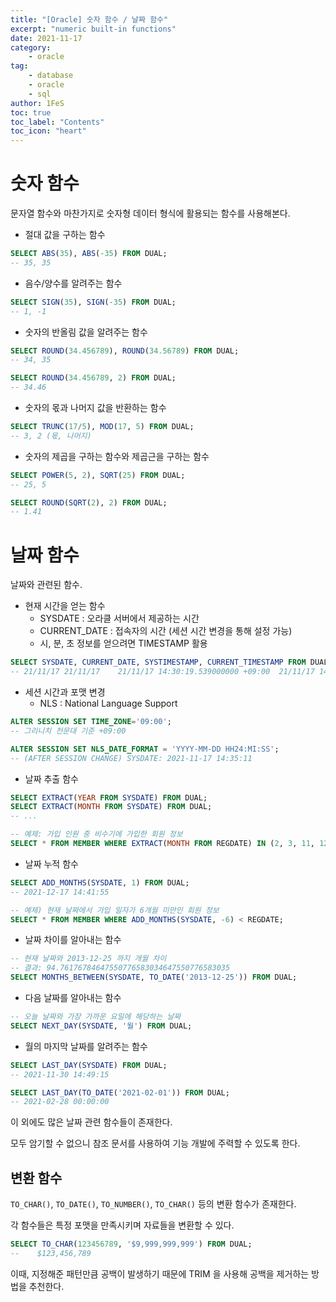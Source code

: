 ```yaml
---
title: "[Oracle] 숫자 함수 / 날짜 함수"
excerpt: "numeric built-in functions"
date: 2021-11-17
category:
    - oracle
tag:
    - database
    - oracle
    - sql
author: 1FeS
toc: true
toc_label: "Contents"
toc_icon: "heart"
---
```


# 숫자 함수

문자열 함수와 마찬가지로 숫자형 데이터 형식에 활용되는 함수를 사용해본다.

- 절대 값을 구하는 함수
```sql
SELECT ABS(35), ABS(-35) FROM DUAL;
-- 35, 35
```

- 음수/양수를 알려주는 함수
```sql
SELECT SIGN(35), SIGN(-35) FROM DUAL;
-- 1, -1
```

- 숫자의 반올림 값을 알려주는 함수
```sql
SELECT ROUND(34.456789), ROUND(34.56789) FROM DUAL;
-- 34, 35

SELECT ROUND(34.456789, 2) FROM DUAL;
-- 34.46
```

- 숫자의 몫과 나머지 값을 반환하는 함수
```sql
SELECT TRUNC(17/5), MOD(17, 5) FROM DUAL;
-- 3, 2 (몫, 나머지)
```

- 숫자의 제곱을 구하는 함수와 제곱근을 구하는 함수
```sql
SELECT POWER(5, 2), SQRT(25) FROM DUAL;
-- 25, 5

SELECT ROUND(SQRT(2), 2) FROM DUAL;
-- 1.41
```

# 날짜 함수

날짜와 관련된 함수.

- 현재 시간을 얻는 함수
  - SYSDATE : 오라클 서버에서 제공하는 시간
  - CURRENT_DATE : 접속자의 시간 (세션 시간 변경을 통해 설정 가능)
  - 시, 분, 초 정보를 얻으려면 TIMESTAMP 활용
```sql
SELECT SYSDATE, CURRENT_DATE, SYSTIMESTAMP, CURRENT_TIMESTAMP FROM DUAL;
-- 21/11/17	21/11/17	21/11/17 14:30:19.539000000 +09:00	21/11/17 14:30:19.539000000 ASIA/SEOUL
```

- 세션 시간과 포맷 변경
  - NLS : National Language Support
```sql
ALTER SESSION SET TIME_ZONE='09:00';
-- 그리니치 천문대 기준 +09:00

ALTER SESSION SET NLS_DATE_FORMAT = 'YYYY-MM-DD HH24:MI:SS';
-- (AFTER SESSION CHANGE) SYSDATE: 2021-11-17 14:35:11
```

- 날짜 추출 함수
```sql
SELECT EXTRACT(YEAR FROM SYSDATE) FROM DUAL;
SELECT EXTRACT(MONTH FROM SYSDATE) FROM DUAL;
-- ...

-- 예제: 가입 인원 중 비수기에 가입한 회원 정보
SELECT * FROM MEMBER WHERE EXTRACT(MONTH FROM REGDATE) IN (2, 3, 11, 12);
```

- 날짜 누적 함수
```sql
SELECT ADD_MONTHS(SYSDATE, 1) FROM DUAL;
-- 2021-12-17 14:41:55

-- 예제) 현재 날짜에서 가입 일자가 6개월 미만인 회원 정보
SELECT * FROM MEMBER WHERE ADD_MONTHS(SYSDATE, -6) < REGDATE;
```

- 날짜 차이를 알아내는 함수
```sql
-- 현재 날짜와 2013-12-25 까지 개월 차이
-- 결과: 94.76176784647550776583034647550776583035
SELECT MONTHS_BETWEEN(SYSDATE, TO_DATE('2013-12-25')) FROM DUAL;
```

- 다음 날짜를 알아내는 함수
```sql
-- 오늘 날짜와 가장 가까운 요일에 해당하는 날짜
SELECT NEXT_DAY(SYSDATE, '월') FROM DUAL;
```

- 월의 마지막 날짜를 알려주는 함수
```sql
SELECT LAST_DAY(SYSDATE) FROM DUAL;
-- 2021-11-30 14:49:15

SELECT LAST_DAY(TO_DATE('2021-02-01')) FROM DUAL;
-- 2021-02-28 00:00:00
```

이 외에도 많은 날짜 관련 함수들이 존재한다.

모두 암기할 수 없으니 참조 문서를 사용하여 기능 개발에 주력할 수 있도록 한다.

## 변환 함수

`TO_CHAR()`, `TO_DATE()`, `TO_NUMBER()`, `TO_CHAR()` 등의 변환 함수가 존재한다.

각 함수들은 특정 포맷을 만족시키며 자료들을 변환할 수 있다.

```sql
SELECT TO_CHAR(123456789, '$9,999,999,999') FROM DUAL;
--    $123,456,789
```

이때, 지정해준 패턴만큼 공백이 발생하기 때문에 TRIM 을 사용해 공백을 제거하는 방법을 추천한다.